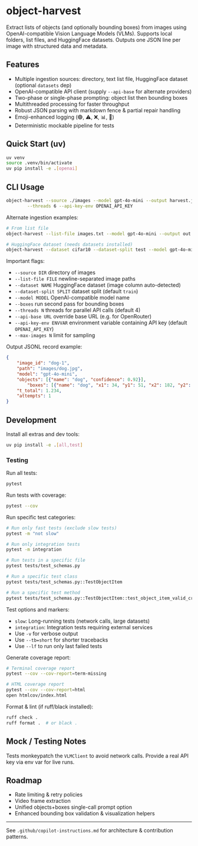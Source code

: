 # object-harvest

Extract lists of objects (and optionally bounding boxes) from images using OpenAI-compatible
Vision Language Models (VLMs). Supports local folders, list files, and HuggingFace datasets.
Outputs one JSON line per image with structured data and metadata.

## Features
- Multiple ingestion sources: directory, text list file, HuggingFace dataset (optional `datasets` dep)
- OpenAI-compatible API client (supply `--api-base` for alternate providers)
- Two-phase or single-phase prompting: object list then bounding boxes
- Multithreaded processing for faster throughput
- Robust JSON parsing with markdown fence & partial repair handling
- Emoji-enhanced logging (🟢, ⚠️, ❌, 📊, 🚀)
- Deterministic mockable pipeline for tests

## Quick Start (uv)
```bash
uv venv
source .venv/bin/activate
uv pip install -e .[openai]
```

## CLI Usage
```bash
object-harvest --source ./images --model gpt-4o-mini --output harvest.jsonl --boxes \
		--threads 6 --api-key-env OPENAI_API_KEY
```

Alternate ingestion examples:
```bash
# From list file
object-harvest --list-file images.txt --model gpt-4o-mini --output out.jsonl

# HuggingFace dataset (needs datasets installed)
object-harvest --dataset cifar10 --dataset-split test --model gpt-4o-mini --max-images 100
```

Important flags:
- `--source DIR` directory of images
- `--list-file FILE` newline-separated image paths
- `--dataset NAME` HuggingFace dataset (image column auto-detected)
- `--dataset-split SPLIT` dataset split (default `train`)
- `--model MODEL` OpenAI-compatible model name
- `--boxes` run second pass for bounding boxes
- `--threads N` threads for parallel API calls (default 4)
- `--api-base URL` override base URL (e.g. for OpenRouter)
- `--api-key-env ENVVAR` environment variable containing API key (default `OPENAI_API_KEY`)
- `--max-images N` limit for sampling

Output JSONL record example:
```json
{
	"image_id": "dog-1",
	"path": "images/dog.jpg",
	"model": "gpt-4o-mini",
	"objects": [{"name": "dog", "confidence": 0.92}],
		"boxes": [{"name": "dog", "x1": 34, "y1": 51, "x2": 182, "y2": 256}],
	"t_total": 1.234,
	"attempts": 1
}
```

## Development
Install all extras and dev tools:
```bash
uv pip install -e .[all,test]
```

### Testing
Run all tests:
```bash
pytest
```

Run tests with coverage:
```bash
pytest --cov
```

Run specific test categories:
```bash
# Run only fast tests (exclude slow tests)
pytest -m "not slow"

# Run only integration tests
pytest -m integration

# Run tests in a specific file
pytest tests/test_schemas.py

# Run a specific test class
pytest tests/test_schemas.py::TestObjectItem

# Run a specific test method
pytest tests/test_schemas.py::TestObjectItem::test_object_item_valid_creation
```

Test options and markers:
- `slow`: Long-running tests (network calls, large datasets)
- `integration`: Integration tests requiring external services
- Use `-v` for verbose output
- Use `--tb=short` for shorter tracebacks
- Use `--lf` to run only last failed tests

Generate coverage report:
```bash
# Terminal coverage report
pytest --cov --cov-report=term-missing

# HTML coverage report
pytest --cov --cov-report=html
open htmlcov/index.html
```

Format & lint (if ruff/black installed):
```bash
ruff check .
ruff format .  # or black .
```

## Mock / Testing Notes
Tests monkeypatch the `VLMClient` to avoid network calls. Provide a real API key via env var for live runs.

## Roadmap
- Rate limiting & retry policies
- Video frame extraction
- Unified objects+boxes single-call prompt option
- Enhanced bounding box validation & visualization helpers

---
See `.github/copilot-instructions.md` for architecture & contribution patterns.
